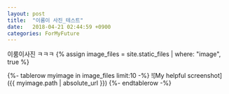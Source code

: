 ```yaml
---
layout: post
title:  "이룸이 사진_테스트"
date:   2018-04-21 02:44:59 +0900
categories: ForMyFuture
---
```


이룸이사진 ㅋㅋㅋ
{% assign image_files = site.static_files | where: "image", true %}
<table>
{%- tablerow myimage in image_files limit:10 -%}
  ![My helpful screenshot]({{ myimage.path | absolute_url }})
{%- endtablerow -%}
</table>

